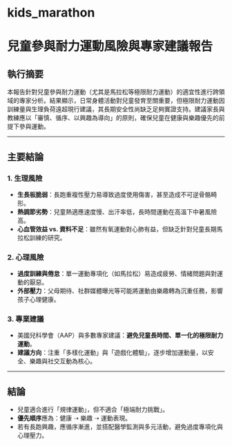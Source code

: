 # kids_marathon
# 兒童參與耐力運動風險與專家建議報告

## **執行摘要**
本報告針對兒童參與耐力運動（尤其是馬拉松等極限耐力運動）的適宜性進行跨領域的專家分析。結果顯示，日常身體活動對兒童發育至關重要，但極限耐力運動因訓練量與生理負荷遠超現行建議，其長期安全性尚缺乏足夠實證支持。建議家長與教練應以「審慎、循序、以興趣為導向」的原則，確保兒童在健康與樂趣優先的前提下參與運動。

---

## **主要結論**
### 1. 生理風險
- **生長板脆弱**：長跑重複性壓力易導致過度使用傷害，甚至造成不可逆骨骼畸形。  
- **熱調節劣勢**：兒童熱適應速度慢、出汗率低，長時間運動在高溫下中暑風險高。  
- **心血管效益 vs. 資料不足**：雖然有氧運動對心肺有益，但缺乏針對兒童長期馬拉松訓練的研究。  

### 2. 心理風險
- **過度訓練與倦怠**：單一運動專項化（如馬拉松）易造成疲勞、情緒問題與對運動的厭惡。  
- **外部壓力**：父母期待、社群媒體曝光等可能將運動由樂趣轉為沉重任務，影響孩子心理健康。  

### 3. 專業建議
- 美國兒科學會（AAP）與多數專家建議：**避免兒童長時間、單一化的極限耐力運動**。  
- **建議方向**：注重「多樣化運動」與「遊戲化體驗」，逐步增加運動量，以安全、樂趣與社交互動為核心。  

---

## **結論**
- 兒童適合進行「規律運動」，但不適合「極端耐力挑戰」。  
- **優先順序**應為：健康 ➝ 樂趣 ➝ 運動表現。  
- 若有長跑興趣，應循序漸進，並搭配醫學監測與多元活動，避免過度專項化與心理壓力。  

